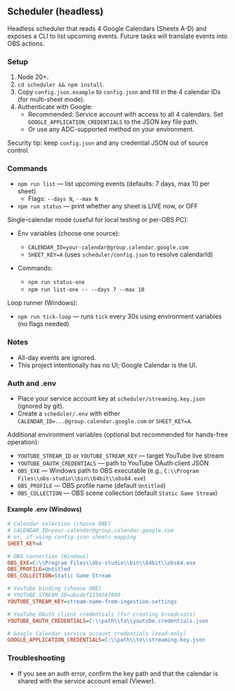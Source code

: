 ## Scheduler (headless)

Headless scheduler that reads 4 Google Calendars (Sheets A-D) and exposes a CLI to list upcoming events. Future tasks will translate events into OBS actions.

### Setup
1. Node 20+.
2. `cd scheduler && npm install`.
3. Copy `config.json.example` to `config.json` and fill in the 4 calendar IDs (for multi-sheet mode).
4. Authenticate with Google:
   - Recommended: Service account with access to all 4 calendars. Set `GOOGLE_APPLICATION_CREDENTIALS` to the JSON key file path.
   - Or use any ADC-supported method on your environment.

Security tip: keep `config.json` and any credential JSON out of source control.

### Commands
- `npm run list` — list upcoming events (defaults: 7 days, max 10 per sheet)
  - Flags: `--days N`, `--max N`
- `npm run status` — print whether any sheet is LIVE now, or OFF

Single-calendar mode (useful for local testing or per-OBS PC):

- Env variables (choose one source):
  - `CALENDAR_ID=your-calendar@group.calendar.google.com`
  - `SHEET_KEY=A` (uses `scheduler/config.json` to resolve calendarId)

- Commands:
  - `npm run status-one`
  - `npm run list-one -- --days 7 --max 10`

Loop runner (Windows):

- `npm run tick-loop` — runs `tick` every 30s using environment variables (no flags needed)

### Notes
- All-day events are ignored.
- This project intentionally has no UI; Google Calendar is the UI.

### Auth and .env
- Place your service account key at `scheduler/streaming.key.json` (ignored by git).
- Create a `scheduler/.env` with either `CALENDAR_ID=...@group.calendar.google.com` or `SHEET_KEY=A`.

Additional environment variables (optional but recommended for hands-free operation):

- `YOUTUBE_STREAM_ID` or `YOUTUBE_STREAM_KEY` — target YouTube live stream
- `YOUTUBE_OAUTH_CREDENTIALS` — path to YouTube OAuth client JSON
- `OBS_EXE` — Windows path to OBS executable (e.g., `C:\\Program Files\\obs-studio\\bin\\64bit\\obs64.exe`)
- `OBS_PROFILE` — OBS profile name (default `Untitled`)
- `OBS_COLLECTION` — OBS scene collection (default `Static Game Stream`)

#### Example .env (Windows)

```ini
# Calendar selection (choose ONE)
# CALENDAR_ID=your-calendar@group.calendar.google.com
# or, if using config.json sheets mapping
SHEET_KEY=A

# OBS connection (Windows)
OBS_EXE=C:\\Program Files\\obs-studio\\bin\\64bit\\obs64.exe
OBS_PROFILE=Untitled
OBS_COLLECTION=Static Game Stream

# YouTube binding (choose ONE)
# YOUTUBE_STREAM_ID=abcdef1234567890
YOUTUBE_STREAM_KEY=stream-name-from-ingestion-settings

# YouTube OAuth client credentials (for creating broadcasts)
YOUTUBE_OAUTH_CREDENTIALS=C:\\path\\to\\youtube.credentials.json

# Google Calendar service account credentials (read-only)
GOOGLE_APPLICATION_CREDENTIALS=C:\\path\\to\\streaming.key.json
```

### Troubleshooting
- If you see an auth error, confirm the key path and that the calendar is shared with the service account email (Viewer).
